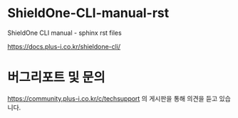 # ShieldOne-CLI-manual-rst

ShieldOne CLI manual - sphinx rst files 

https://docs.plus-i.co.kr/shieldone-cli/


# 버그리포트 및 문의
https://community.plus-i.co.kr/c/techsupport 의 게시판을 통해 의견을 듣고 있습니다.
